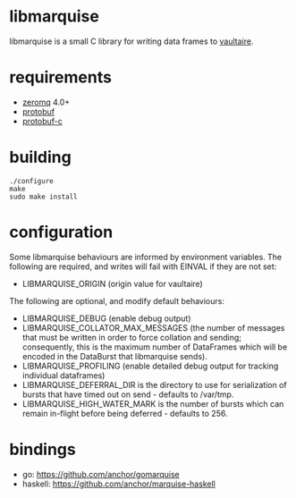 libmarquise
===========

libmarquise is a small C library for writing data frames to
[vaultaire][0]. 

requirements
============

 - [zeromq][1] 4.0+
 - [protobuf][2]
 - [protobuf-c][3]

building
========

	./configure
	make
	sudo make install

configuration
=============

Some libmarquise behaviours are informed by environment variables. The
following are required, and writes will fail with EINVAL if they are not
set:

 - LIBMARQUISE_ORIGIN (origin value for vaultaire)

The following are optional, and modify default behaviours:

 - LIBMARQUISE_DEBUG (enable debug output)
 - LIBMARQUISE_COLLATOR_MAX_MESSAGES (the number of messages that must
   be written in order to force collation and sending; consequently,
   this is the maximum number of DataFrames which will be encoded in the
   DataBurst that libmarquise sends).
 - LIBMARQUISE_PROFILING (enable detailed debug output for tracking
   individual dataframes)
 - LIBMARQUISE_DEFERRAL_DIR is the directory to use for serialization of
   bursts that have timed out on send - defaults to /var/tmp.
 - LIBMARQUISE_HIGH_WATER_MARK is the number of bursts which can remain
   in-flight before being deferred - defaults to 256.

bindings
========

 - go: https://github.com/anchor/gomarquise
 - haskell: https://github.com/anchor/marquise-haskell

[0]: https://github.com/anchor/vaultaire
[1]: http://zeromq.org/
[2]: https://code.google.com/p/protobuf/
[3]: https://code.google.com/p/protobuf-c/

